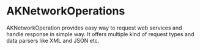 # AKNetworkOperations
AKNetworkOperation provides easy way to request web services and handle response in simple way. It offers multiple kind of request types and data parsers like XML and JSON etc.
